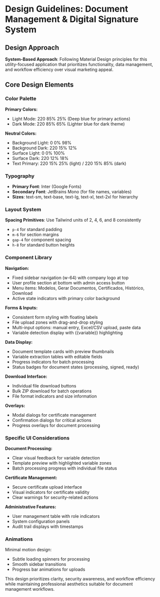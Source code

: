 # Design Guidelines: Document Management & Digital Signature System

## Design Approach
**System-Based Approach**: Following Material Design principles for this utility-focused application that prioritizes functionality, data management, and workflow efficiency over visual marketing appeal.

## Core Design Elements

### Color Palette
**Primary Colors:**
- Light Mode: 220 85% 25% (Deep blue for primary actions)
- Dark Mode: 220 85% 65% (Lighter blue for dark theme)

**Neutral Colors:**
- Background Light: 0 0% 98%
- Background Dark: 220 15% 12%
- Surface Light: 0 0% 100%
- Surface Dark: 220 12% 18%
- Text Primary: 220 15% 25% (light) / 220 15% 85% (dark)

### Typography
- **Primary Font**: Inter (Google Fonts)
- **Secondary Font**: JetBrains Mono (for file names, variables)
- **Sizes**: text-sm, text-base, text-lg, text-xl, text-2xl for hierarchy

### Layout System
**Spacing Primitives**: Use Tailwind units of 2, 4, 6, and 8 consistently
- `p-4` for standard padding
- `m-6` for section margins  
- `gap-4` for component spacing
- `h-8` for standard button heights

### Component Library

**Navigation:**
- Fixed sidebar navigation (w-64) with company logo at top
- User profile section at bottom with admin access button
- Menu items: Modelos, Gerar Documentos, Certificados, Histórico, Download
- Active state indicators with primary color background

**Forms & Inputs:**
- Consistent form styling with floating labels
- File upload zones with drag-and-drop styling
- Multi-input options: manual entry, Excel/CSV upload, paste data
- Variable detection display with {{variable}} highlighting

**Data Display:**
- Document template cards with preview thumbnails
- Variable extraction tables with editable fields
- Progress indicators for batch processing
- Status badges for document states (processing, signed, ready)

**Download Interface:**
- Individual file download buttons
- Bulk ZIP download for batch operations
- File format indicators and size information

**Overlays:**
- Modal dialogs for certificate management
- Confirmation dialogs for critical actions
- Progress overlays for document processing

### Specific UI Considerations

**Document Processing:**
- Clear visual feedback for variable detection
- Template preview with highlighted variable zones
- Batch processing progress with individual file status

**Certificate Management:**
- Secure certificate upload interface
- Visual indicators for certificate validity
- Clear warnings for security-related actions

**Administrative Features:**
- User management table with role indicators
- System configuration panels
- Audit trail displays with timestamps

### Animations
Minimal motion design:
- Subtle loading spinners for processing
- Smooth sidebar transitions
- Progress bar animations for uploads

This design prioritizes clarity, security awareness, and workflow efficiency while maintaining professional aesthetics suitable for document management workflows.